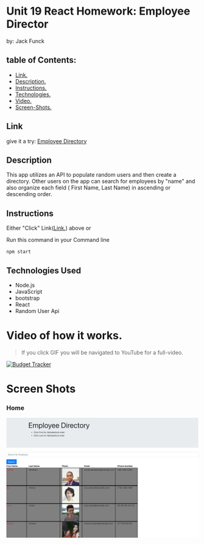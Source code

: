 # Unit 19 React Homework: Employee Director

by: Jack Funck
## table of Contents:
 - [Link.](#link)
 - [ Description. ](#desc)
 - [ Instructions. ](#instr)
 - [Technologies.](#tc)
 - [ Video. ](#video)
 - [Screen-Shots.](#sc)

<a name="link"></a>
## Link
give it a try: <a href="https://polar-lowlands-57059.herokuapp.com/" target="_blank"> Employee Directory</a>

<a name="desc"></a>
## Description
This app utilizes an API to populate random users and then create a directory. Other users on the app can search for employees by "name" and also organize each field ( First Name, Last Name) in ascending or descending order.



<a name="instr"></a>
## Instructions
Either "Click" Link([Link.](#link)) above or

Run this command in your Command line
```
npm start
```

<a name="tc"></a>
## Technologies Used
* Node.js
* JavaScript
* bootstrap
* React
* Random User Api




<a name="video"></a>
# Video of how it works.
> If you click GIF you will be navigated to YouTube for a full-video.

[![Budget Tracker](https://media.giphy.com/media/l7xlQ3xDIyQNBZnTNq/giphy.gif)](https://www.youtube.com/watch?v=jQ-yy9_lYAo)



<a name="sc"></a>
# Screen Shots
### Home
<img src="public/img/main.png">


